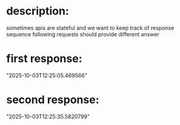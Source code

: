 # description:

sometimes apis are stateful and we want to keep track of response sequence
following requests should provide different answer

# first response:

"2025-10-03T12:25:05.469566"

# second response:

"2025-10-03T12:25:35.5820799"
